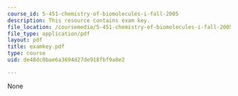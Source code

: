 ```yaml
---
course_id: 5-451-chemistry-of-biomolecules-i-fall-2005
description: This resource contains exam key.
file_location: /coursemedia/5-451-chemistry-of-biomolecules-i-fall-2005/de48dc0bae6a3694d27de918fbf9a8e2_examkey.pdf
file_type: application/pdf
layout: pdf
title: examkey.pdf
type: course
uid: de48dc0bae6a3694d27de918fbf9a8e2

---
```

None